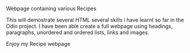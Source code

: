 Webpage containing various Recipes

This will demostrate several HTML several skills i have learnt so far in the Odin project. 
I have been able create a  full webpage using headings, paragraphs, unordered and ordered lists, links and images.

Enjoy my Recipe webpage